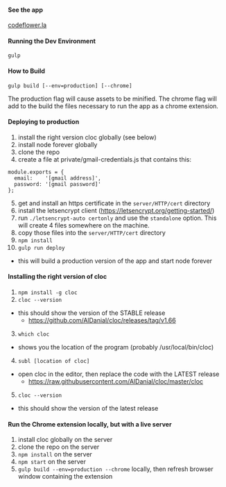 
#### See the app

[codeflower.la](http://codeflower.la)


#### Running the Dev Environment

`gulp`


#### How to Build

`gulp build [--env=production] [--chrome]`

The production flag will cause assets to be minified. The chrome flag will add to the build the files necessary to run the app as a chrome extension.


#### Deploying to production

1. install the right version cloc globally (see below)
2. install node forever globally
3. clone the repo
4. create a file at private/gmail-credentials.js that contains this:
```
module.exports = {
  email:    '[gmail address]',
  password: '[gmail password]'
};
```
5. get and install an https certificate in the ```server/HTTP/cert``` directory
  1. install the letsencrypt client (https://letsencrypt.org/getting-started/)
  2. run ```./letsencrypt-auto certonly``` and use the ```standalone``` option. This will create 4 files somewhere on the machine.
  3. copy those files into the ```server/HTTP/cert``` directory
6. `npm install`
7. `gulp run deploy`
  - this will build a production version of the app and start node forever


#### Installing the right version of cloc

1. `npm install -g cloc`
2. `cloc --version`
  - this should show the version of the STABLE release
    - https://github.com/AlDanial/cloc/releases/tag/v1.66
3. `which cloc`
  - shows you the location of the program (probably /usr/local/bin/cloc)
4. `subl [location of cloc]`
  - open cloc in the editor, then replace the code with the LATEST release
    - https://raw.githubusercontent.com/AlDanial/cloc/master/cloc
5. `cloc --version`
  - this should show the version of the latest release


#### Run the Chrome extension locally, but with a live server

1. install cloc globally on the server
2. clone the repo on the server
3. `npm install` on the server
4. `npm start` on the server
5. `gulp build --env=production --chrome` locally, then refresh browser window containing the extension

